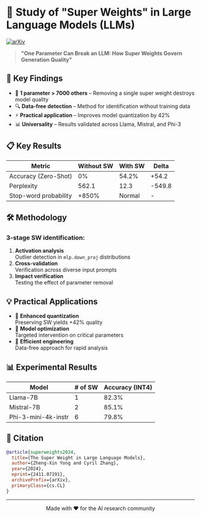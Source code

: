 # 🔬 Study of "Super Weights" in Large Language Models (LLMs)

[![arXiv](https://img.shields.io/badge/arXiv-2411.07191-b31b1b.svg)](https://arxiv.org/abs/2411.07191)

> **"One Parameter Can Break an LLM: How Super Weights Govern Generation Quality"**

## 🧩 Key Findings

- 🎯 **1 parameter > 7000 others** – Removing a single super weight destroys model quality  
- 🔍 **Data-free detection** – Method for identification without training data  
- ⚡ **Practical application** – Improves model quantization by 42%  
- 📊 **Universality** – Results validated across Llama, Mistral, and Phi-3  

## 📋 Key Results

| Metric                     | Without SW | With SW | Delta   |
|---------------------------|------------|---------|---------|
| Accuracy (Zero-Shot)       | 0%         | 54.2%   | +54.2   |
| Perplexity                 | 562.1      | 12.3    | -549.8  |
| Stop-word probability      | +850%      | Normal  | -       |

## 🛠️ Methodology

### 3-stage SW identification:
1. **Activation analysis**  
   Outlier detection in `mlp.down_proj` distributions  
2. **Cross-validation**  
   Verification across diverse input prompts  
3. **Impact verification**  
   Testing the effect of parameter removal  

## 💡 Practical Applications

- 🧮 **Enhanced quantization**  
  Preserving SW yields +42% quality  
- 🔧 **Model optimization**  
  Targeted intervention on critical parameters  
- 🚀 **Efficient engineering**  
  Data-free approach for rapid analysis  

## 📊 Experimental Results

| Model                   | # of SW | Accuracy (INT4) |
|-------------------------|---------|-----------------|
| Llama-7B                | 1       | 82.3%           |
| Mistral-7B              | 2       | 85.1%           |
| Phi-3-mini-4k-instr     | 6       | 79.8%           |

## 📜 Citation

```bibtex
@article{superweights2024,
  title={The Super Weight in Large Language Models}, 
  author={Zheng-Xin Yong and Cyril Zhang},
  year={2024},
  eprint={2411.07191},
  archivePrefix={arXiv},
  primaryClass={cs.CL}
}
```

---
<p align="center">Made with ❤️ for the AI research community</p>